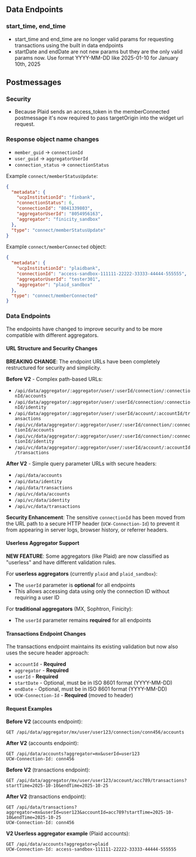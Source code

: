 ## Data Endpoints

### start_time, end_time

- start_time and end_time are no longer valid params for requesting transactions using the built in data endpoints
- startDate and endDate are not new params but they are the only valid params now. Use format YYYY-MM-DD like 2025-01-10 for January 10th, 2025

## Postmessages

### Security

- Because Plaid sends an access_token in the memberConnected postmessage it's now required to pass targetOrigin into the widget url request.

### Response object name changes

- `member_guid` -> `connectionId`
- `user_guid` -> `aggregatorUserId`
- `connection_status` -> `connectionStatus`

Example `connect/memberStatusUpdate`:

```json
{
  "metadata": {
    "ucpInstitutionId": "finbank",
    "connectionStatus": 6,
    "connectionId": "8041339803",
    "aggregatorUserId": "8054956163",
    "aggregator": "finicity_sandbox"
  },
  "type": "connect/memberStatusUpdate"
}
```

Example `connect/memberConnected` object:

```json
{
  "metadata": {
    "ucpInstitutionId": "plaidbank",
    "connectionId": "access-sandbox-111111-22222-33333-44444-555555",
    "aggregatorUserId": "tester301",
    "aggregator": "plaid_sandbox"
  },
  "type": "connect/memberConnected"
}
```

### Data Endpoints

The endpoints have changed to improve security and to be more compatible with different aggregators.

#### URL Structure and Security Changes

**BREAKING CHANGE**: The endpoint URLs have been completely restructured for security and simplicity.

**Before V2** - Complex path-based URLs:

- `/api/data/aggregator/:aggregator/user/:userId/connection/:connectionId/accounts`
- `/api/data/aggregator/:aggregator/user/:userId/connection/:connectionId/identity`
- `/api/data/aggregator/:aggregator/user/:userId/account/:accountId/transactions`
- `/api/vc/data/aggregator/:aggregator/user/:userId/connection/:connectionId/accounts`
- `/api/vc/data/aggregator/:aggregator/user/:userId/connection/:connectionId/identity`
- `/api/vc/data/aggregator/:aggregator/user/:userId/account/:accountId/transactions`

**After V2** - Simple query parameter URLs with secure headers:

- `/api/data/accounts`
- `/api/data/identity`
- `/api/data/transactions`
- `/api/vc/data/accounts`
- `/api/vc/data/identity`
- `/api/vc/data/transactions`

**Security Enhancement**: The sensitive `connectionId` has been moved from the URL path to a secure HTTP header (`UCW-Connection-Id`) to prevent it from appearing in server logs, browser history, or referrer headers.

#### Userless Aggregator Support

**NEW FEATURE**: Some aggregators (like Plaid) are now classified as "userless" and have different validation rules.

For **userless aggregators** (currently `plaid` and `plaid_sandbox`):

- The `userId` parameter is **optional** for all endpoints
- This allows accessing data using only the connection ID without requiring a user ID

For **traditional aggregators** (MX, Sophtron, Finicity):

- The `userId` parameter remains **required** for all endpoints

#### Transactions Endpoint Changes

The transactions endpoint maintains its existing validation but now also uses the secure header approach:

- `accountId` - **Required**
- `aggregator` - **Required**
- `userId` - **Required**
- `startDate` - Optional, must be in ISO 8601 format (YYYY-MM-DD)
- `endDate` - Optional, must be in ISO 8601 format (YYYY-MM-DD)
- `UCW-Connection-Id` - **Required** (moved to header)

#### Request Examples

**Before V2** (accounts endpoint):

```http
GET /api/data/aggregator/mx/user/user123/connection/conn456/accounts
```

**After V2** (accounts endpoint):

```http
GET /api/data/accounts?aggregator=mx&userId=user123
UCW-Connection-Id: conn456
```

**Before V2** (transactions endpoint):

```http
GET /api/data/aggregator/mx/user/user123/account/acc789/transactions?startTime=2025-10-10&endTime=2025-10-25
```

**After V2** (transactions endpoint):

```http
GET /api/data/transactions?aggregator=mx&userId=user123&accountId=acc789?startTime=2025-10-10&endTime=2025-10-25
UCW-Connection-Id: conn456
```

**V2 Userless aggregator example** (Plaid accounts):

```http
GET /api/data/accounts?aggregator=plaid
UCW-Connection-Id: access-sandbox-111111-22222-33333-44444-555555
```
